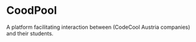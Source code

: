 # CoodPool
 A platform facilitating interaction between (CodeCool Austria companies) and their students.
